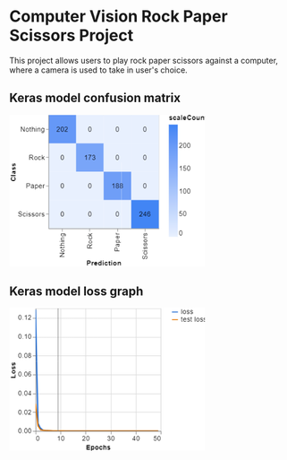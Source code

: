 # Computer Vision Rock Paper Scissors Project

This project allows users to play rock paper scissors against a computer, where a camera is used to take in user's choice. 

## Keras model confusion matrix
<img src = images/CM.png width = "350">

## Keras model loss graph
<img src = images/Loss_graph.png width = "350">
